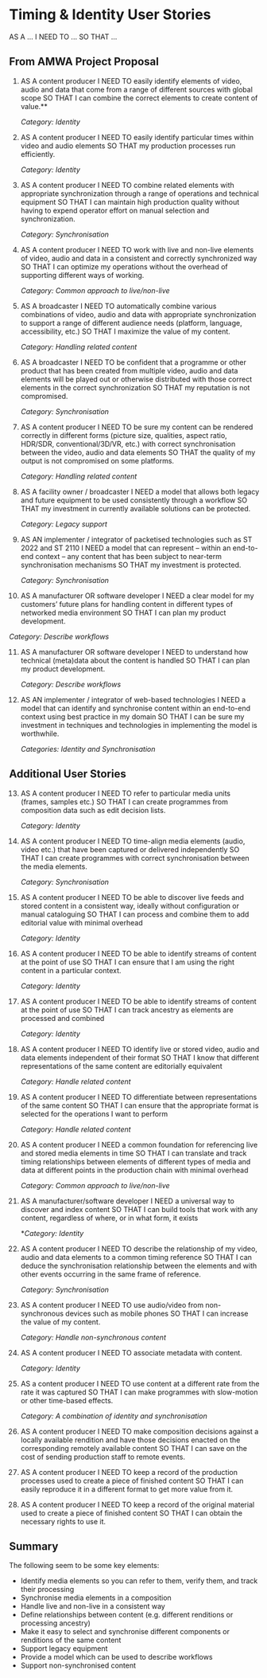 # Timing & Identity User Stories

AS A ... I NEED TO ... SO THAT ...

## From AMWA Project Proposal

1. AS A content producer I NEED TO easily identify elements of video, audio and data that come from a range of different sources with global scope SO THAT I can combine the correct elements to create content of value.**

    *Category: Identity*

2. AS A content producer I NEED TO easily identify particular times within video and audio elements SO THAT my production processes run efficiently.

    *Category: Identity*

3. AS A content producer I NEED TO combine related elements with appropriate synchronization through a range of operations and technical equipment SO THAT I can maintain high production quality without having to expend operator effort on manual selection and synchronization.

    *Category: Synchronisation*

4. AS A content producer I NEED TO work with live and non-live elements of video, audio and data in a consistent and correctly synchronized way SO THAT I can optimize my operations without the overhead of supporting different ways of working.

    *Category: Common approach to live/non-live*

5. AS A broadcaster I NEED TO automatically combine various combinations of video, audio and data with appropriate synchronization to support a range of different audience needs (platform, language, accessibility, etc.) SO THAT I maximize the value of my content.

    *Category: Handling related content*

6. AS A broadcaster I NEED TO be confident that a programme or other product that has been created from multiple video, audio and data elements will be played out or otherwise distributed with those correct elements in the correct synchronization SO THAT my reputation is not compromised.

    *Category: Synchronisation*

7. AS A content producer I NEED TO be sure my content can be rendered correctly in different forms (picture size, qualities, aspect ratio, HDR/SDR, conventional/3D/VR, etc.) with correct synchronisation between the video, audio and data elements SO THAT the quality of my output is not compromised on some platforms.

    *Category: Handling related content*

8. AS A facility owner / broadcaster I NEED a model that allows both legacy and future equipment to be used consistently through a workflow SO THAT my investment in currently available solutions can be protected.

    *Category: Legacy support*

9. AS AN implementer / integrator of packetised technologies such as ST 2022 and ST 2110 I NEED a model that can represent – within an end-to-end context – any content that has been subject to near-term synchronisation mechanisms  SO THAT my investment is protected.

    *Category: Synchronisation*

10. AS A manufacturer OR software developer I NEED a clear model for my customers’ future plans for handling content in different types of networked media environment SO THAT I can plan my product development.

  *Category: Describe workflows*

11. AS A manufacturer OR software developer I NEED to understand how technical (meta)data about the content is handled SO THAT I can plan my product development.

    *Category: Describe workflows*

12. AS AN implementer / integrator of web-based technologies I NEED a model that can identify and synchronise content within an end-to-end context using best practice in my domain SO THAT I can be sure my investment in techniques and technologies in implementing the model is worthwhile.

    *Categories: Identity and Synchronisation*

## Additional User Stories

13. AS A content producer I NEED TO refer to particular media units (frames, samples etc.) SO THAT I can create programmes from composition data such as edit decision lists.

    *Category: Identity*

14. AS A content producer I NEED TO time-align media elements (audio, video etc.) that have been captured or delivered independently SO THAT I can create programmes with correct synchronisation between the media elements.

    *Category: Synchronisation*

15. AS A content producer I NEED TO be able to discover live feeds and stored content in a consistent way, ideally without configuration or manual cataloguing SO THAT I can process and combine them to add editorial value with minimal overhead

    *Category: Identity*

16. AS A content producer I NEED TO be able to identify streams of content at the point of use SO THAT I can ensure that I am using the right content in a particular context.

    *Category: Identity*

17. AS A content producer I NEED TO be able to identify streams of content at the point of use SO THAT I can track ancestry as elements are processed and combined

    *Category: Identity*

18. AS A content producer I NEED TO identify live or stored video, audio and data elements independent of their format SO THAT I know that different representations of the same content are editorially equivalent

    *Category: Handle related content*

19. AS A content producer I NEED TO differentiate between representations of the same content SO THAT I can ensure that the appropriate format is selected for the operations I want to perform

    *Category: Handle related content*

20. AS A content producer I NEED a common foundation for referencing live and stored media elements in time SO THAT I can translate and track timing relationships between elements of different types of media and data at different points in the production chain with minimal overhead

    *Category: Common approach to live/non-live*

21. AS A manufacturer/software developer I NEED a universal way to discover and index content SO THAT I can build tools that work with any content, regardless of where, or in what form, it exists

    **Category: Identity*

22. AS A content producer I NEED TO describe the relationship of my video, audio and data elements to a common timing reference SO THAT I can deduce the synchronisation relationship between the elements and with other events occurring in the same frame of reference.

    *Category: Synchronisation*

23. AS A content producer I NEED TO use audio/video from non-synchronous devices such as mobile phones SO THAT I can increase the value of my content.

    *Category: Handle non-synchronous content*

24. AS A content producer I NEED TO associate metadata with content.

    *Category: Identity*

25. AS a content producer I NEED TO use content at a different rate from the rate it was captured SO THAT I can make programmes with slow-motion or other time-based effects.

    *Category: A combination of identity and synchronisation*

26. AS A content producer I NEED TO make composition decisions against a locally available rendition and have those decisions enacted on the corresponding remotely available content SO THAT I can save on the cost of sending production staff to remote events.

27. AS A content producer I NEED TO keep a record of the production processes used to create a piece of finished content SO THAT I can easily reproduce it in a different format to get more value from it.

28. AS A content producer I NEED TO keep a record of the original material used to create a piece of finished content SO THAT I can obtain the necessary rights to use it.

## Summary

The following seem to be some key elements:

* Identify media elements so you can refer to them, verify them, and track their processing
* Synchronise media elements in a composition 
* Handle live and non-live in a consistent way
* Define relationships between content (e.g. different renditions or processing ancestry)
* Make it easy to select and synchronise different components or renditions of the same content
* Support legacy equipment
* Provide a model which can be used to describe workflows
* Support non-synchronised content


